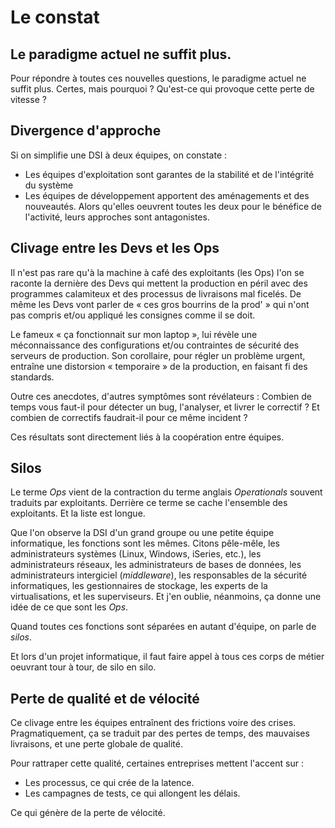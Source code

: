 # Le constat

## Le paradigme actuel ne suffit plus.
Pour répondre à toutes ces nouvelles questions, le paradigme actuel ne suffit plus. Certes, mais pourquoi ? Qu'est-ce qui provoque cette perte de vitesse ?

## Divergence d'approche
Si on simplifie une DSI à deux équipes, on constate :
- Les équipes d'exploitation sont garantes de la stabilité et de l'intégrité du système
- Les équipes de développement apportent des aménagements et des nouveautés.
Alors qu'elles oeuvrent toutes les deux pour le bénéfice de l'activité, leurs approches sont antagonistes.

## Clivage entre les Devs et les Ops
Il n'est pas rare qu'à la machine à café des exploitants (les Ops) l'on se raconte la dernière des Devs qui mettent la production en péril avec des programmes calamiteux et des processus de livraisons mal ficelés.
De même les Devs vont parler de « ces gros bourrins de la prod' » qui n'ont pas compris et/ou appliqué les consignes comme il se doit.

Le fameux « ça fonctionnait sur mon laptop », lui révèle une méconnaissance des configurations et/ou contraintes de sécurité des serveurs de production.
Son corollaire, pour régler un problème urgent, entraîne une distorsion « temporaire » de la production, en faisant fi des standards.

Outre ces anecdotes, d'autres symptômes sont révélateurs :
Combien de temps vous faut-il pour détecter un bug, l'analyser, et livrer le correctif ?
Et combien de correctifs faudrait-il pour ce même incident ?

Ces résultats sont directement liés à la coopération entre équipes.

## Silos
Le terme _Ops_ vient de la contraction du terme anglais  _Operationals_ souvent traduits par exploitants. Derrière ce terme se cache l'ensemble des exploitants. Et la liste est longue.

Que l'on observe la DSI d'un grand groupe ou une petite équipe informatique, les fonctions sont les mêmes. Citons pêle-mêle, les administrateurs systèmes (Linux, Windows, iSeries, etc.), les administrateurs réseaux, les administrateurs de bases de données, les administrateurs intergiciel (_middleware_), les responsables de la sécurité informatiques, les gestionnaires de stockage, les experts de la virtualisations, et les superviseurs. Et j'en oublie, néanmoins, ça donne une idée de ce que sont les _Ops_.

Quand toutes ces fonctions sont séparées en autant d'équipe, on parle de *silos*.

Et lors d'un projet informatique, il faut faire appel à tous ces corps de métier oeuvrant tour à tour, de silo en silo.

## Perte de qualité et de vélocité
Ce clivage entre les équipes entraînent des frictions voire des crises.
Pragmatiquement, ça se traduit par des pertes de temps, des mauvaises livraisons, et une perte globale de qualité.

Pour rattraper cette qualité, certaines entreprises mettent l'accent sur :
- Les processus, ce qui crée de la latence.
- Les campagnes de tests, ce qui allongent les délais.

Ce qui génère de la perte de vélocité.

